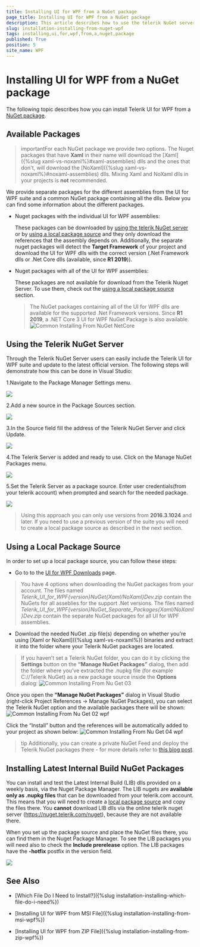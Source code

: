 ```yaml
---
title: Installing UI for WPF from a NuGet package
page_title: Installing UI for WPF from a NuGet package
description: This article describes how to use the telerik NuGet server or setup a local package source to download UI for WPF dlls from NuGet packages
slug: installation-installing-from-nuget-wpf
tags: installing,ui,for,wpf,from,a,nuget,package
published: True
position: 5
site_name: WPF
---
```


# Installing UI for WPF from a NuGet package

The following topic describes how you can install Telerik UI for WPF from a [NuGet package](http://www.nuget.org/).

## Available Packages

>importantFor each NuGet package we provide two options. The Nuget packages that have __Xaml__ in their name will download the [Xaml]({%slug xaml-vs-noxaml%}#xaml-assemblies) dlls and the ones that don't, will download the [NoXaml]({%slug xaml-vs-noxaml%}#noxaml-assemblies) dlls. Mixing Xaml and NoXaml dlls in your projects is __not__ recommended.  

We provide separate packages for the different assemblies from the UI for WPF suite and a common NuGet package containing all the dlls. Below you can find some information about the different packages. 

* Nuget packages with the individual UI for WPF assemblies:

    These packages can be downloaded by [using the telerik NuGet server](#using-the-telerik-nuget-server) or by [using a local package source](#using-a-local-package-source) and they only download the references that the assembly depends on. Additionally, the separate nuget packages will detect the __Target Framework__ of your project and download the UI for WPF dlls with the correct version (.Net Framework dlls or .Net Core dlls (available, since __R1 2019__)).

* Nuget packages with all of the UI for WPF assemblies: 

    These packages are not available for download from the Telerik Nuget Server. To use them, check out the [using a local package source](#using-a-local-package-source) section.

    > The NuGet packages containing all of the UI for WPF dlls are available for the supported .Net Framework versions. Since __R1 2019__, a .NET Core 3 UI for WPF NuGet Package is also available.
    >![Common Installing From NuGet NetCore](images/Common_InstallingFromNuGet_NetCore.png)

## Using the Telerik NuGet Server

Through the Telerik NuGet Server users can easily include the Telerik UI for WPF suite and update to the latest official version. The following steps will demonstrate how this can be done in Visual Studio:

1.Navigate to the Package Manager Settings menu.

![](images/Common_InstallingFromNuGet_05_wpf.png)

2.Add a new source in the Package Sources section.

![](images/Common_InstallingFromNuGet_06_wpf.png)

3.In the Source field fill the address of the Telerik NuGet Server and click Update.

![](images/Common_InstallingFromNuGet_07_wpf.png)

4.The Telerik Server is added and ready to use. Click on the Manage NuGet Packages menu.

![](images/Common_InstallingFromNuGet_08_wpf.png)

5.Set the Telerik Server as a package source. Enter user credentials(from your telerik account) when prompted and search for the needed package.

![](images/Common_InstallingFromNuGet_09_wpf.png)

>Using this approach you can only use versions from **2016.3.1024** and later. If you need to use a previous version of the suite you will need to create a local package source as described in the next section.

## Using a Local Package Source

In order to set up a local package source, you can follow these steps:

* Go to to the [UI for WPF Downloads](https://www.telerik.com/account/product-download?product=RCWPF) page.

> You have 4 options when downloading the NuGet packages from your account. The files named __Telerik_UI_for_WPF_{version}_NuGet_{Xaml/NoXaml}_Dev.zip__ contain the NuGets for all asseblies for the support .Net versions. The files named __Telerik_UI_for_WPF_{version}_NuGet_Separate_Packages_{Xaml/NoXaml}_Dev.zip__ contain the separate NuGet packages for all UI for WPF assemblies.

* Download the needed NuGet .zip file(s) depending on whether you're using [Xaml or NoXaml]({%slug xaml-vs-noxaml%}) binaries and extract it into the folder where your Telerik NuGet packages are located.

> If you haven’t set a Telerik NuGet folder, you can do it by clicking the __Settings__ button on the __“Manage NuGet Packages”__ dialog, then add the folder where you’ve extracted the .nupkg file (for example C://Telerik NuGet) as a new package source inside the __Options__ dialog:
>![Common Installing From Nu Get 03](images/Common_InstallingFromNuGet_03.png)

Once you open the __“Manage NuGet Packages”__ dialog in Visual Studio (right-click Project References -> Manage NuGet Packages), you can select the Telerik NuGet option and the available packages there will be shown:
![Common Installing From Nu Get 02 wpf](images/Common_InstallingFromNuGet_02_wpf.png)

Click the “Install” button and the references will be automatically added to your project as shown below:
![Common Installing From Nu Get 04 wpf](images/Common_InstallingFromNuGet_04_wpf.png)

>tip Additionally, you can create a private NuGet Feed and deploy the Telerik NuGet packages there - for more details refer to [this blog post](http://blogs.telerik.com/careypayette/posts/13-03-11/power-your-projects-with-telerik---now-with-the-convenience-of-nuget).
  
## Installing Latest Internal Build NuGet Packages

You can install and test the Latest Internal Build (LIB) dlls provided on a weekly basis, via the Nuget Package Manager. The LIB nugets are __available only as .nupkg files__ that can be downloaded from your telerik.com account. This means that you will need to create a [local package source](#using-a-local-package-source) and copy the files there. You __cannot__ download LIB dlls via the online telerik nuget server (https://nuget.telerik.com/nuget), because they are not available there.

When you set up the package source and place the NuGet files there, you can find them in the Nuget Package Manager. To see the LIB packages you will need also to check the __Include prerelease__ option. The LIB packages have the __-hotfix__ postfix in the version field.

![](images/Common_InstallingFromNuGet_10_wpf.png)
          
## See Also

 * [Which File Do I Need to Install?]({%slug installation-installing-which-file-do-i-need%})

 * [Installing UI for WPF from MSI File]({%slug installation-installing-from-msi-wpf%})

 * [Installing UI for WPF from ZIP File]({%slug installation-installing-from-zip-wpf%})